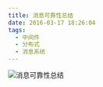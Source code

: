 ```yaml
---
title: 消息可靠性总结
date: 2016-03-17 18:26:04
tags:
  - 中间件
  - 分布式
  - 消息系统
---
```


![消息可靠性总结](http://www6v.github.io/www6vHome/reliabilityOfMsg/reliabilityOfMsg.jpg "消息可靠性总结")





